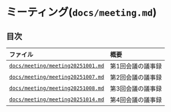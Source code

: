 # ミーティング(`docs/meeting.md`)

## 目次
|ファイル|概要|
|:--|:--|
|[`docs/meeting/meeting20251001.md`](docs/meeting/meeting20251001.md)|第1回会議の議事録|
|[`docs/meeting/meeting20251007.md`](docs/meeting/meeting20251007.md)|第2回会議の議事録|
|[`docs/meeting/meeting20251008.md`](docs/meeting/meeting20251008.md)|第3回会議の議事録|
|[`docs/meeting/meeting20251014.md`](docs/meeting/meeting20251014.md)|第4回会議の議事録|